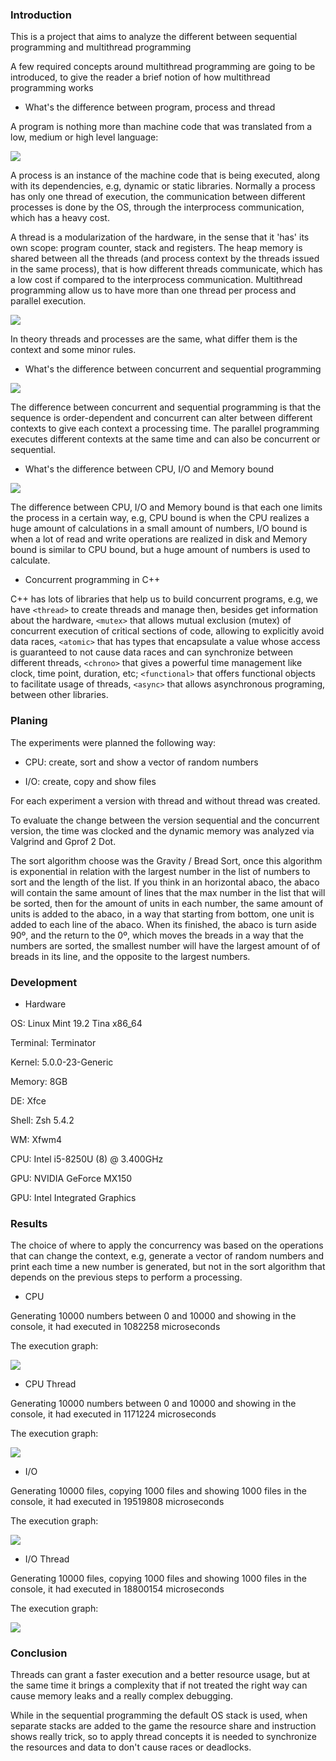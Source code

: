 ### Introduction

This is a project that aims to analyze the different between sequential programming and multithread programming

A few required concepts around multithread programming are going to be introduced, to give the reader a brief notion of how multithread programming works

- What's the difference between program, process and thread

A program is nothing more than machine code that was translated from a low, medium or high level language:

![](./assets/images/compilation.png)

A process is an instance of the machine code that is being executed, along with its dependencies, e.g, dynamic or static libraries. Normally a process has only one thread of execution, the communication between different processes is done by the OS, through the interprocess communication, which has a heavy cost.

A thread is a modularization of the hardware, in the sense that it 'has' its own scope: program counter, stack and registers. The heap memory is shared between all the threads (and process context by the threads issued in the same process), that is how different threads communicate, which has a low cost if compared to the interprocess communication. Multithread programming allow us to have more than one thread per process and parallel execution.

![](./assets/images/thread.jpg)

In theory threads and processes are the same, what differ them is the context and some minor rules.

- What's the difference between concurrent and sequential programming

![](./assets/images/order.jpeg)

The difference between concurrent and sequential programming is that the sequence is order-dependent and concurrent can alter between different contexts to give each context a processing time. The parallel programming executes different contexts at the same time and can also be concurrent or sequential.

- What's the difference between CPU, I/O and Memory bound

![](./assets/images/architecture.png)

The difference between CPU, I/O and Memory bound is that each one limits the process in a certain way, e.g, CPU bound is when the CPU realizes a huge amount of calculations in a small amount of numbers, I/O bound is when a lot of read and write operations are realized in disk and Memory bound is similar to CPU bound, but a huge amount of numbers is used to calculate.

- Concurrent programming in C++

C++ has lots of libraries that help us to build concurrent programs, e.g, we have `<thread>` to create threads and manage then, besides get information about the hardware, `<mutex>` that allows mutual exclusion (mutex) of concurrent execution of critical sections of code, allowing to explicitly avoid data races, `<atomic>` that has types that encapsulate a value whose access is guaranteed to not cause data races and can synchronize between different threads, `<chrono>` that gives a powerful time management like clock, time point, duration, etc; `<functional>` that offers functional objects to facilitate usage of threads, `<async>` that allows asynchronous programing, between other libraries.

### Planing

The experiments were planned the following way:

- CPU: create, sort and show a vector of random numbers

- I/O: create, copy and show files

For each experiment a version with thread and without thread was created.

To evaluate the change between the version sequential and the concurrent version, the time was clocked and the dynamic memory was analyzed via Valgrind and Gprof 2 Dot.

The sort algorithm choose was the Gravity / Bread Sort, once this algorithm is exponential in relation with the largest number in the list of numbers to sort and the length of the list. If you think in an horizontal abaco, the abaco will contain the same amount of lines that the max number in the list that will be sorted, then for the amount of units in each number, the same amount of units is added to the abaco, in a way that starting from bottom, one unit is added to each line of the abaco. When its finished, the abaco is turn aside 90º, and the return to the 0º, which moves the breads in a way that the numbers are sorted, the smallest number will have the largest amount of of breads in its line, and the  opposite to the largest numbers.

### Development

- Hardware

OS: Linux Mint 19.2 Tina x86_64

Terminal: Terminator

Kernel: 5.0.0-23-Generic

Memory: 8GB

DE: Xfce

Shell: Zsh 5.4.2

WM: Xfwm4

CPU: Intel i5-8250U (8) @ 3.400GHz

GPU: NVIDIA GeForce MX150

GPU: Intel Integrated Graphics

### Results

The choice of where to apply the concurrency was based on the operations that can change the context, e.g, generate a vector of random numbers and print each time a new number is generated, but not in the sort algorithm that depends on the previous steps to perform a processing.

- CPU

Generating 10000 numbers between 0 and 10000 and showing in the console, it had executed in 1082258 microseconds

The execution graph:

![](./relatory/cpu/cpu.output.png)

- CPU Thread

Generating 10000 numbers between 0 and 10000 and showing in the console, it had executed in 1171224 microseconds

The execution graph:

![](./relatory/cpu/cputhread.output.png)

- I/O

Generating 10000 files, copying 1000 files and showing 1000 files in the console, it had executed in 19519808 microseconds

The execution graph:

![](./relatory/io/io.output.png)

- I/O Thread

Generating 10000 files, copying 1000 files and showing 1000 files in the console, it had executed in 18800154 microseconds

The execution graph:

![](./relatory/io/iothread.output.png)

### Conclusion

Threads can grant a faster execution and a better resource usage, but at the same time it brings a complexity that if not treated the right way can cause memory leaks and a really complex debugging.

While in the sequential programming the default OS stack is used, when separate stacks are added to the game the resource share and instruction shows really trick, so to apply thread concepts it is needed to synchronize the resources and data to don't cause races or deadlocks.